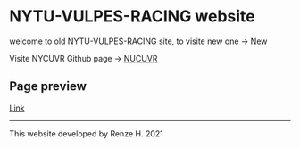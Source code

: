 # NYTU-VULPES-RACING website

welcome to old NYTU-VULPES-RACING site, to visite new one → [New](https://nycuvr.github.io/site/)

Visite NYCUVR Github page → [NUCUVR](https://github.com/NYCUVR)

## Page preview
[Link](https://renzeh.github.io/NCTU-VULPES-RACING/)

---
This website developed by Renze H. 2021
